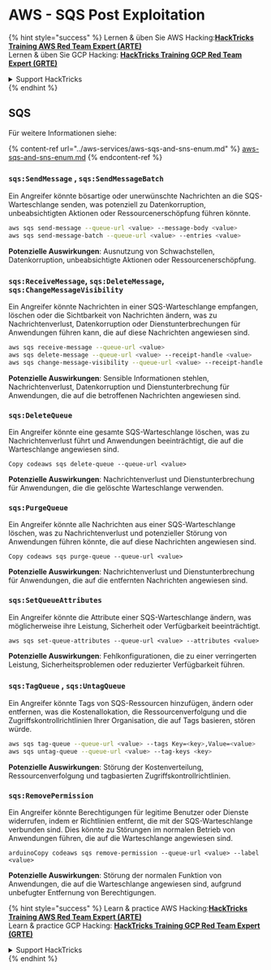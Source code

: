 # AWS - SQS Post Exploitation

{% hint style="success" %}
Lernen & üben Sie AWS Hacking:<img src="../../../.gitbook/assets/image (1) (1) (1).png" alt="" data-size="line">[**HackTricks Training AWS Red Team Expert (ARTE)**](https://training.hacktricks.xyz/courses/arte)<img src="../../../.gitbook/assets/image (1) (1) (1).png" alt="" data-size="line">\
Lernen & üben Sie GCP Hacking: <img src="../../../.gitbook/assets/image (2).png" alt="" data-size="line">[**HackTricks Training GCP Red Team Expert (GRTE)**<img src="../../../.gitbook/assets/image (2).png" alt="" data-size="line">](https://training.hacktricks.xyz/courses/grte)

<details>

<summary>Support HackTricks</summary>

* Überprüfen Sie die [**Abonnementpläne**](https://github.com/sponsors/carlospolop)!
* **Treten Sie der** 💬 [**Discord-Gruppe**](https://discord.gg/hRep4RUj7f) oder der [**Telegram-Gruppe**](https://t.me/peass) bei oder **folgen** Sie uns auf **Twitter** 🐦 [**@hacktricks\_live**](https://twitter.com/hacktricks_live)**.**
* **Teilen Sie Hacking-Tricks, indem Sie PRs an die** [**HackTricks**](https://github.com/carlospolop/hacktricks) und [**HackTricks Cloud**](https://github.com/carlospolop/hacktricks-cloud) GitHub-Repos senden.

</details>
{% endhint %}

## SQS

Für weitere Informationen siehe:

{% content-ref url="../aws-services/aws-sqs-and-sns-enum.md" %}
[aws-sqs-and-sns-enum.md](../aws-services/aws-sqs-and-sns-enum.md)
{% endcontent-ref %}

### `sqs:SendMessage` , `sqs:SendMessageBatch`

Ein Angreifer könnte bösartige oder unerwünschte Nachrichten an die SQS-Warteschlange senden, was potenziell zu Datenkorruption, unbeabsichtigten Aktionen oder Ressourcenerschöpfung führen könnte.
```bash
aws sqs send-message --queue-url <value> --message-body <value>
aws sqs send-message-batch --queue-url <value> --entries <value>
```
**Potenzielle Auswirkungen**: Ausnutzung von Schwachstellen, Datenkorruption, unbeabsichtigte Aktionen oder Ressourcenerschöpfung.

### `sqs:ReceiveMessage`, `sqs:DeleteMessage`, `sqs:ChangeMessageVisibility`

Ein Angreifer könnte Nachrichten in einer SQS-Warteschlange empfangen, löschen oder die Sichtbarkeit von Nachrichten ändern, was zu Nachrichtenverlust, Datenkorruption oder Dienstunterbrechungen für Anwendungen führen kann, die auf diese Nachrichten angewiesen sind.
```bash
aws sqs receive-message --queue-url <value>
aws sqs delete-message --queue-url <value> --receipt-handle <value>
aws sqs change-message-visibility --queue-url <value> --receipt-handle <value> --visibility-timeout <value>
```
**Potenzielle Auswirkungen**: Sensible Informationen stehlen, Nachrichtenverlust, Datenkorruption und Dienstunterbrechung für Anwendungen, die auf die betroffenen Nachrichten angewiesen sind.

### `sqs:DeleteQueue`

Ein Angreifer könnte eine gesamte SQS-Warteschlange löschen, was zu Nachrichtenverlust führt und Anwendungen beeinträchtigt, die auf die Warteschlange angewiesen sind.
```arduino
Copy codeaws sqs delete-queue --queue-url <value>
```
**Potenzielle Auswirkungen**: Nachrichtenverlust und Dienstunterbrechung für Anwendungen, die die gelöschte Warteschlange verwenden.

### `sqs:PurgeQueue`

Ein Angreifer könnte alle Nachrichten aus einer SQS-Warteschlange löschen, was zu Nachrichtenverlust und potenzieller Störung von Anwendungen führen könnte, die auf diese Nachrichten angewiesen sind.
```arduino
Copy codeaws sqs purge-queue --queue-url <value>
```
**Potenzielle Auswirkungen**: Nachrichtenverlust und Dienstunterbrechung für Anwendungen, die auf die entfernten Nachrichten angewiesen sind.

### `sqs:SetQueueAttributes`

Ein Angreifer könnte die Attribute einer SQS-Warteschlange ändern, was möglicherweise ihre Leistung, Sicherheit oder Verfügbarkeit beeinträchtigt.
```arduino
aws sqs set-queue-attributes --queue-url <value> --attributes <value>
```
**Potenzielle Auswirkungen**: Fehlkonfigurationen, die zu einer verringerten Leistung, Sicherheitsproblemen oder reduzierter Verfügbarkeit führen.

### `sqs:TagQueue` , `sqs:UntagQueue`

Ein Angreifer könnte Tags von SQS-Ressourcen hinzufügen, ändern oder entfernen, was die Kostenallokation, die Ressourcenverfolgung und die Zugriffskontrollrichtlinien Ihrer Organisation, die auf Tags basieren, stören würde.
```bash
aws sqs tag-queue --queue-url <value> --tags Key=<key>,Value=<value>
aws sqs untag-queue --queue-url <value> --tag-keys <key>
```
**Potenzielle Auswirkungen**: Störung der Kostenverteilung, Ressourcenverfolgung und tagbasierten Zugriffskontrollrichtlinien.

### `sqs:RemovePermission`

Ein Angreifer könnte Berechtigungen für legitime Benutzer oder Dienste widerrufen, indem er Richtlinien entfernt, die mit der SQS-Warteschlange verbunden sind. Dies könnte zu Störungen im normalen Betrieb von Anwendungen führen, die auf die Warteschlange angewiesen sind.
```arduino
arduinoCopy codeaws sqs remove-permission --queue-url <value> --label <value>
```
**Potenzielle Auswirkungen**: Störung der normalen Funktion von Anwendungen, die auf die Warteschlange angewiesen sind, aufgrund unbefugter Entfernung von Berechtigungen.

{% hint style="success" %}
Learn & practice AWS Hacking:<img src="../../../.gitbook/assets/image (1) (1) (1).png" alt="" data-size="line">[**HackTricks Training AWS Red Team Expert (ARTE)**](https://training.hacktricks.xyz/courses/arte)<img src="../../../.gitbook/assets/image (1) (1) (1).png" alt="" data-size="line">\
Learn & practice GCP Hacking: <img src="../../../.gitbook/assets/image (2).png" alt="" data-size="line">[**HackTricks Training GCP Red Team Expert (GRTE)**<img src="../../../.gitbook/assets/image (2).png" alt="" data-size="line">](https://training.hacktricks.xyz/courses/grte)

<details>

<summary>Support HackTricks</summary>

* Check the [**subscription plans**](https://github.com/sponsors/carlospolop)!
* **Join the** 💬 [**Discord group**](https://discord.gg/hRep4RUj7f) or the [**telegram group**](https://t.me/peass) or **follow** us on **Twitter** 🐦 [**@hacktricks\_live**](https://twitter.com/hacktricks_live)**.**
* **Share hacking tricks by submitting PRs to the** [**HackTricks**](https://github.com/carlospolop/hacktricks) and [**HackTricks Cloud**](https://github.com/carlospolop/hacktricks-cloud) github repos.

</details>
{% endhint %}
